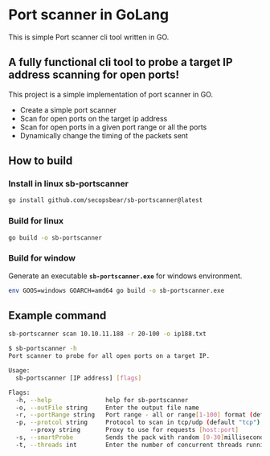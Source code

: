 
# Port scanner in GoLang

  This is simple Port scanner cli tool written in GO.

## A fully functional cli tool to probe a target IP address scanning for open ports!  

This project is a simple implementation of port scanner in GO.  

* Create a simple port scanner  
* Scan for open ports on the target ip address
* Scan for open ports in a given port range or all the ports
* Dynamically change the timing of the packets sent  

## How to build   

### Install in linux sb-portscanner

```bash
go install github.com/secopsbear/sb-portscanner@latest
```

### Build for linux

```bash
go build -o sb-portscanner
```


### Build for window

Generate an executable **`sb-portscanner.exe`** for windows environment.   

```bash
env GOOS=windows GOARCH=amd64 go build -o sb-portscanner.exe
```

## Example command

```bash
sb-portscanner scan 10.10.11.188 -r 20-100 -o ip188.txt
```

```bash
$ sb-portscanner -h
Port scanner to probe for all open ports on a target IP.

Usage:
  sb-portscanner [IP address] [flags]

Flags:
  -h, --help               help for sb-portscanner
  -o, --outFile string     Enter the output file name
  -r, --portRange string   Port range - all or range[1-100] format (default "1-1000")
  -p, --protcol string     Protocol to scan in tcp/udp (default "tcp")
      --proxy string       Proxy to use for requests [host:port]
  -s, --smartProbe         Sends the pack with random [0-30]milliseconds time interval to the target
  -t, --threads int        Enter the number of concurrent threads running. (default 10)

```
